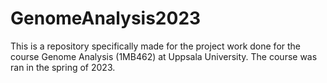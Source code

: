 # GenomeAnalysis2023
This is a repository specifically made for the project work done for the course Genome Analysis (1MB462) at Uppsala University. The course was ran in the spring of 2023.
